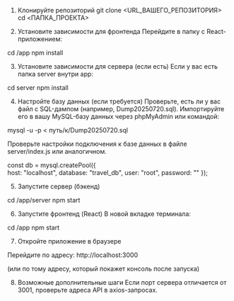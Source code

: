 
1. Клонируйте репозиторий
git clone <URL_ВАШЕГО_РЕПОЗИТОРИЯ>
cd <ПАПКА_ПРОЕКТА>

2. Установите зависимости для фронтенда
Перейдите в папку с React-приложением:

cd /app
npm install

3. Установите зависимости для сервера (если есть)
Если у вас есть папка server внутри app:

cd server
npm install

4. Настройте базу данных (если требуется)
Проверьте, есть ли у вас файл с SQL-дампом (например, Dump20250720.sql).
Импортируйте его в вашу MySQL-базу данных через phpMyAdmin или командой:

mysql -u <user> -p <database> < путь/к/Dump20250720.sql

Проверьте настройки подключения к базе данных в файле server/index.js или аналогичном.

const db = mysql.createPool({  
    host: "localhost",
    database: "travel_db",
    user: "root",
    password: ""
});


5. Запустите сервер (бэкенд)

cd /app/server
npm start

6. Запустите фронтенд (React)
В новой вкладке терминала:

cd /app
npm start


7. Откройте приложение в браузере

Перейдите по адресу:
http://localhost:3000

(или по тому адресу, который покажет консоль после запуска)

8. Возможные дополнительные шаги
Если порт сервера отличается от 3001, проверьте адреса API в axios-запросах.

